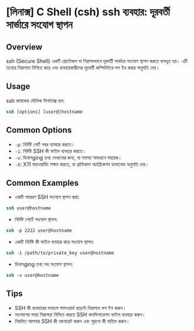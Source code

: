 # [লিনাক্স] C Shell (csh) ssh ব্যবহার: দূরবর্তী সার্ভারে সংযোগ স্থাপন

## Overview
ssh (Secure Shell) একটি প্রোটোকল যা নিরাপদভাবে দূরবর্তী সার্ভারে সংযোগ স্থাপন করতে ব্যবহৃত হয়। এটি তথ্যের নিরাপত্তা নিশ্চিত করে এবং ব্যবহারকারীদের দূরবর্তী কম্পিউটারে লগ ইন করার অনুমতি দেয়।

## Usage
ssh কমান্ডের মৌলিক সিনট্যাক্স হল:

```csh
ssh [options] [user@]hostname
```

## Common Options
- `-p`: নির্দিষ্ট পোর্ট নম্বর ব্যবহার করতে।
- `-i`: নির্দিষ্ট SSH কী ফাইল ব্যবহার করতে।
- `-v`: ডিবাগging তথ্য দেখানোর জন্য, যা সমস্যা সমাধানে সহায়ক।
- `-X`: X11 ফরওয়ার্ডিং সক্ষম করতে, যা গ্রাফিকাল অ্যাপ্লিকেশন চালানোর অনুমতি দেয়।

## Common Examples
- একটি সাধারণ SSH সংযোগ স্থাপন করা:
```csh
ssh user@hostname
```

- নির্দিষ্ট পোর্টে সংযোগ স্থাপন:
```csh
ssh -p 2222 user@hostname
```

- একটি নির্দিষ্ট কী ফাইল ব্যবহার করে সংযোগ স্থাপন:
```csh
ssh -i /path/to/private_key user@hostname
```

- ডিবাগging তথ্য সহ সংযোগ স্থাপন:
```csh
ssh -v user@hostname
```

## Tips
- SSH কী ব্যবহারের মাধ্যমে পাসওয়ার্ড ছাড়াই নিরাপদে লগ ইন করুন।
- সংযোগের সময় নিরাপত্তা নিশ্চিত করতে SSH কনফিগারেশন ফাইল ব্যবহার করুন।
- নিয়মিত আপনার SSH কী জেনারেট করুন এবং পুরনো কী বাতিল করুন।